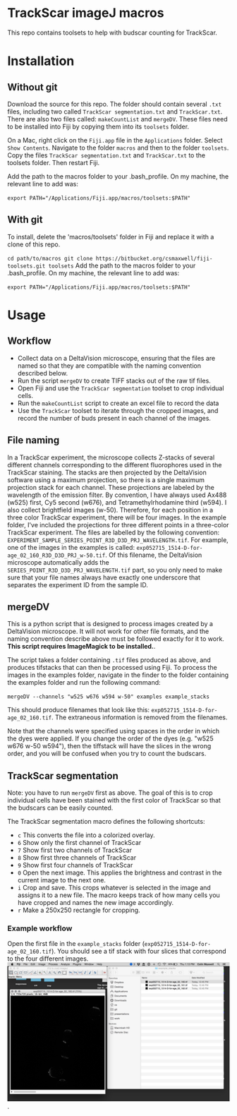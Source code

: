 
# TrackScar imageJ macros

This repo contains toolsets to help with budscar counting for TrackScar.

# Installation


## Without git

Download the source for this repo. The folder should contain several `.txt` files, including two called `TrackScar segmentation.txt` and `TrackScar.txt`. There are also two files called: `makeCountList` and `mergeDV`. These files need to be installed into Fiji by copying them into its `toolsets` folder.

On a Mac, right click on the `Fiji.app` file in the `Applications` folder. Select `Show Contents`. Navigate to the folder `macros` and then to the folder `toolsets`. Copy the files `TrackScar segmentation.txt` and `TrackScar.txt` to the toolsets folder. Then restart Fiji.

Add the path to the macros folder to your .bash_profile. On my machine, the relevant line to add was:

`export PATH="/Applications/Fiji.app/macros/toolsets:$PATH"`

## With git

To install, delete the 'macros/toolsets' folder in Fiji and replace it with a clone of this repo.

`
cd path/to/macros
git clone https://bitbucket.org/csmaxwell/fiji-toolsets.git toolsets
`
Add the path to the macros folder to your .bash_profile. On my machine, the relevant line to add was:

`export PATH="/Applications/Fiji.app/macros/toolsets:$PATH"`



# Usage

## Workflow

- Collect data on a DeltaVision microscope, ensuring that the files are named so that they are compatible with the naming convention described below.
- Run the script `mergeDV` to create TIFF stacks out of the raw tif files.
- Open Fiji and use the `TrackScar segmentation` toolset to crop individual cells.
- Run the `makeCountList` script to create an excel file to record the data
- Use the `TrackScar` toolset to iterate through the cropped images, and record the number of buds present in each channel of the images.

## File naming

In a TrackScar experiment, the microscope collects Z-stacks of several different channels corresponding to the different fluorophores used in the TrackScar staining. The stacks are then projected by the DeltaVision software using a maximum projection, so there is a single maximum projection stack for each channel. These projections are labeled by the wavelength of the emission filter.  By convention, I have always used Ax488 (w525) first, Cy5 second (w676), and Tetramethylrhodamine third (w594). I also collect brightfield images (w-50). Therefore, for each position in a three color TrackScar experiment, there will be four images. In the example folder, I've included the projections for three different points in a three-color TrackScar experiment. The files are labelled by the following convention: `EXPERIMENT_SAMPLE_SERIES_POINT_R3D_D3D_PRJ_WAVELENGTH.tif`. For example, one of the images in the examples is called: `exp052715_1514-D-for-age_02_160_R3D_D3D_PRJ_w-50.tif`. Of this filename, the DeltaVision microscope automatically adds the `SERIES_POINT_R3D_D3D_PRJ_WAVELENGTH.tif` part, so you only need to make sure that your file names always have exactly one underscore that separates the experiment ID from the sample ID.

## mergeDV

This is a python script that is designed to process images created by a DeltaVision microscope. It will not work for other file formats, and the naming convention describe above must be followed exactly for it to work. **This script requires ImageMagick to be installed.**.

The script takes a folder containing `.tif` files produced as above, and produces tifstacks that can then be processed using Fiji. To process the images in the examples folder, navigate in the finder to the folder containing the examples folder and run the following command:

`mergeDV --channels "w525 w676 w594 w-50" examples example_stacks`

This should produce filenames that look like this: `exp052715_1514-D-for-age_02_160.tif`. The extraneous information is removed from the filenames.

Note that the channels were specified using spaces in the order in which the dyes were applied. If you change the order of the dyes (e.g. "w525 w676 w-50 w594"), then the tiffstack will have the slices in the wrong order, and you will be confused when you try to count the budscars.

## TrackScar segmentation

Note: you have to run `mergeDV` first as above. The goal of this is to crop individual cells have been stained with the first color of TrackScar so that the budscars can be easily counted. 

The TrackScar segmentation macro defines the following shortcuts:

- `c` This converts the file into a colorized overlay.
- `6` Show only the first channel of TrackScar
- `7` Show first two channels of TrackScar
- `8` Show first three channels of TrackScar
- `9` Show first four channels of TrackScar
- `0` Open the next image. This applies the brightness and contrast in the current image to the next one.
- `i` Crop and save. This crops whatever is selected in the image and assigns it to a new file. The macro keeps track of how many cells you have cropped and names the new image accordingly.
- `r` Make a 250x250 rectangle for cropping.

### Example workflow

Open the first file in the `example_stacks` folder (`exp052715_1514-D-for-age_02_160.tif`). You should see a tif stack with four slices that correspond to the four different images. ![First opened image](screenshots/opening_file.png). 


